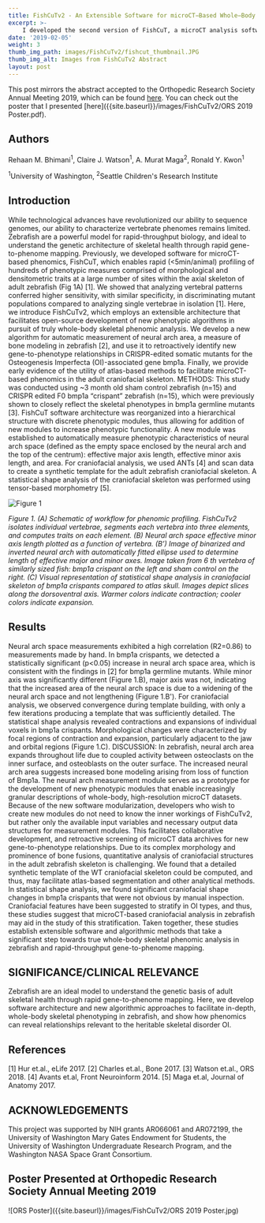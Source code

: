 ```yaml
---
title: FishCuTv2 - An Extensible Software for microCT−Based Whole−Body Skeletal Phenomics in Zebrafish
excerpt: >-
    I developed the second version of FishCuT, a microCT analysis software that implements a modular organization, and included additional features for automatically and rapidly measuring new bone characteristics. This tool is a software that is used by skeletal biologists to rapidly gather experimental data from microCT images. I programmed image processing modules in MATLAB, and modified data processing scripts in R. This work earned me my second Mary Gates Research Scholarship, a first-author professional conference presentation at the Orthopaedic Research Society Annual Meeting 2019, and an Undergraduate Research Conference Travel Award.
date: '2019-02-05'
weight: 3
thumb_img_path: images/FishCuTv2/fishcut_thumbnail.JPG
thumb_img_alt: Images from FishCuTv2 Abstract
layout: post
---
```


This post mirrors the abstract accepted to the Orthopedic Research Society Annual Meeting 2019, which can be found [here](https://www.ors.org/Transactions/65/0606.pdf). You can check out the poster that I presented [here]({{site.baseurl}}/images/FishCuTv2/ORS 2019 Poster.pdf).

## Authors
Rehaan M. Bhimani<sup>1</sup>, Claire J. Watson<sup>1</sup>, A. Murat Maga<sup>2</sup>, Ronald Y. Kwon<sup>1</sup>

<sup>1</sup>University of Washington, <sup>2</sup>Seattle Children's Research Institute


## Introduction 
While technological advances have revolutionized our ability to sequence genomes, our ability to characterize vertebrate phenomes
remains limited. Zebrafish are a powerful model for rapid-throughput biology, and ideal to understand the genetic architecture of skeletal health through 
rapid gene-to-phenome mapping. Previously, we developed software for microCT-based phenomics, FishCuT, which enables rapid (<5min/animal) profiling 
of hundreds of phenotypic measures comprised of morphological and densitometric traits at a large number of sites within the axial skeleton of adult 
zebrafish (Fig 1A) [1]. We showed that analyzing vertebral patterns conferred higher sensitivity, with similar specificity, in discriminating mutant 
populations compared to analyzing single vertebrae in isolation [1]. Here, we introduce FishCuTv2, which employs an extensible architecture that facilitates 
open-source development of new phenotypic algorithms in pursuit of truly whole-body skeletal phenomic analysis. We develop a new algorithm for 
automatic measurement of neural arch area, a measure of bone modeling in zebrafish [2], and use it to retroactively identify new gene-to-phenotype 
relationships in CRISPR-edited somatic mutants for the Osteogenesis Imperfecta (OI)-associated gene bmp1a. Finally, we provide early evidence of the 
utility of atlas-based methods to facilitate microCT-based phenomics in the adult craniofacial skeleton. 
METHODS: This study was conducted using ~3 month old sham control zebrafish (n=15) and CRISPR edited F0 bmp1a “crispant” zebrafish (n=15), which 
were previously shown to closely reflect the skeletal phenotypes in bmp1a germline mutants [3]. FishCuT software architecture was reorganized into a 
hierarchical structure with discrete phenotypic modules, thus allowing for addition of new modules to increase phenotypic functionality. A new module was 
established to automatically measure phenotypic characteristics of neural arch space (defined as the empty space enclosed by the neural arch and the top of 
the centrum): effective major axis length, effective minor axis length, and area. For craniofacial analysis, we used ANTs [4] and scan data to create a 
synthetic template for the adult zebrafish craniofacial skeleton. A statistical shape analysis of the craniofacial skeleton was performed using tensor-based 
morphometry [5].


![Figure 1]({{site.baseurl}}/images/FishCuTv2/fishcut.JPG)

*Figure 1. (A) Schematic of workflow for phenomic profiling. FishCuTv2 isolates individual vertebrae, segments 
each vertebra into three elements, and computes traits on each element. (B) Neural arch space effective minor 
axis length plotted as a function of vertebra. (B’) Image of binarized and inverted neural arch with 
automatically fitted ellipse used to determine length of effective major and minor axes. Image taken from 6
th
vertebra of similarly sized fish: bmp1a crispant on the left and sham control on the right. (C) Visual 
representation of statistical shape analysis in craniofacial skeleton of bmp1a crispants compared to atlas skull. 
Images depict slices along the dorsoventral axis. Warmer colors indicate contraction; cooler colors indicate 
expansion.*


## Results 
Neural arch space measurements 
exhibited a high correlation (R2=0.86) to 
measurements made by hand. In bmp1a crispants, we 
detected a statistically significant (p<0.05) increase 
in neural arch space area, which is consistent with 
the findings in [2] for bmp1a germline mutants. 
While minor axis was significantly different (Figure 
1.B), major axis was not, indicating that the 
increased area of the neural arch space is due to a 
widening of the neural arch space and not
lengthening (Figure 1.B'). For craniofacial analysis, 
we observed convergence during template building, 
with only a few iterations producing a template that 
was sufficiently detailed. The statistical shape 
analysis revealed contractions and expansions of 
individual voxels in bmp1a crispants. Morphological 
changes were characterized by focal regions of 
contraction and expansion, particularly adjacent to
the jaw and orbital regions (Figure 1.C).
DISCUSSION: In zebrafish, neural arch area 
expands throughout life due to coupled activity 
between osteoclasts on the inner surface, and 
osteoblasts on the outer surface. The increased neural 
arch area suggests increased bone modeling arising 
from loss of function of Bmp1a. The neural arch 
measurement module serves as a prototype for the 
development of new phenotypic modules that enable 
increasingly granular descriptions of whole-body, 
high-resolution microCT datasets. Because of the new software modularization, developers who wish to create new modules do not need to know the inner 
workings of FishCuTv2, but rather only the available input variables and necessary output data structures for measurement modules. This facilitates 
collaborative development, and retroactive screening of microCT data archives for new gene-to-phenotype relationships.
Due to its complex morphology and prominence of bone fusions, quantitative analysis of craniofacial structures in the adult zebrafish skeleton is 
challenging. We found that a detailed synthetic template of the WT craniofacial skeleton could be computed, and thus, may facilitate atlas-based 
segmentation and other analytical methods. In statistical shape analysis, we found significant craniofacial shape changes in bmp1a crispants that were not 
obvious by manual inspection. Craniofacial features have been suggested to stratify in OI types, and thus, these studies suggest that microCT-based
craniofacial analysis in zebrafish may aid in the study of this stratification. Taken together, these studies establish extensible software and algorithmic
methods that take a significant step towards true whole-body skeletal phenomic analysis in zebrafish and rapid-throughput gene-to-phenome mapping.

## SIGNIFICANCE/CLINICAL RELEVANCE
Zebrafish are an ideal model to understand the genetic basis of adult skeletal health through 
rapid gene-to-phenome mapping. Here, we develop software architecture and new algorithmic approaches to facilitate in-depth, whole-body skeletal 
phenotyping in zebrafish, and show how phenomics can reveal relationships relevant to the heritable skeletal disorder OI.

## References
[1] Hur et.al., eLife 2017. [2] Charles et.al., Bone 2017. [3] Watson et.al., ORS 2018. [4] Avants et.al, Front Neuroinform 2014. 
[5] Maga et.al, Journal of Anatomy 2017.

## ACKNOWLEDGEMENTS 
This project was supported by NIH grants AR066061 and AR072199, the University of Washington Mary Gates Endowment 
for Students, the University of Washington Undergraduate Research Program, and the Washington NASA Space Grant Consortium.


## Poster Presented at Orthopedic Research Society Annual Meeting 2019
![ORS Poster]({{site.baseurl}}/images/FishCuTv2/ORS 2019 Poster.jpg)